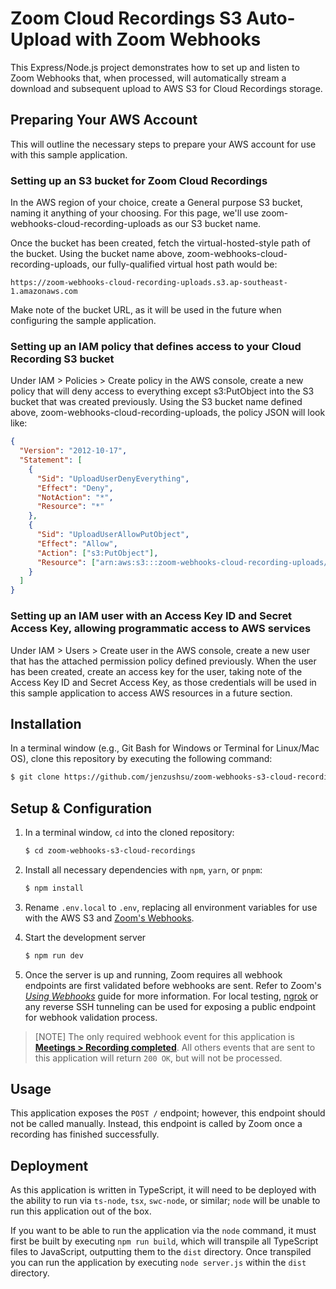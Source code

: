 # Zoom Cloud Recordings S3 Auto-Upload with Zoom Webhooks

This Express/Node.js project demonstrates how to set up and listen to Zoom Webhooks that, when processed, will automatically stream a download and subsequent upload to AWS S3 for Cloud Recordings storage.

## Preparing Your AWS Account

This will outline the necessary steps to prepare your AWS account for use with this sample application.

### Setting up an S3 bucket for Zoom Cloud Recordings

In the AWS region of your choice, create a General purpose S3 bucket, naming it anything of your choosing. For this page, we'll use zoom-webhooks-cloud-recording-uploads as our S3 bucket name.

Once the bucket has been created, fetch the virtual-hosted-style path of the bucket. Using the bucket name above, zoom-webhooks-cloud-recording-uploads, our fully-qualified virtual host path would be:

```
https://zoom-webhooks-cloud-recording-uploads.s3.ap-southeast-1.amazonaws.com
```

Make note of the bucket URL, as it will be used in the future when configuring the sample application.

### Setting up an IAM policy that defines access to your Cloud Recording S3 bucket

Under IAM > Policies > Create policy in the AWS console, create a new policy that will deny access to everything except s3:PutObject into the S3 bucket that was created previously. Using the S3 bucket name defined above, zoom-webhooks-cloud-recording-uploads, the policy JSON will look like:

```json
{
  "Version": "2012-10-17",
  "Statement": [
    {
      "Sid": "UploadUserDenyEverything",
      "Effect": "Deny",
      "NotAction": "*",
      "Resource": "*"
    },
    {
      "Sid": "UploadUserAllowPutObject",
      "Effect": "Allow",
      "Action": ["s3:PutObject"],
      "Resource": ["arn:aws:s3:::zoom-webhooks-cloud-recording-uploads/*"]
    }
  ]
}
```

### Setting up an IAM user with an Access Key ID and Secret Access Key, allowing programmatic access to AWS services

Under IAM > Users > Create user in the AWS console, create a new user that has the attached permission policy defined previously. When the user has been created, create an access key for the user, taking note of the Access Key ID and Secret Access Key, as those credentials will be used in this sample application to access AWS resources in a future section.

## Installation

In a terminal window (e.g., Git Bash for Windows or Terminal for Linux/Mac OS), clone this repository by executing the following command:

```bash
$ git clone https://github.com/jenzushsu/zoom-webhooks-s3-cloud-recordings.git
```

## Setup & Configuration

1. In a terminal window, `cd` into the cloned repository:

   ```bash
   $ cd zoom-webhooks-s3-cloud-recordings
   ```

2. Install all necessary dependencies with `npm`, `yarn`, or `pnpm`:

   ```bash
   $ npm install
   ```

3. Rename `.env.local` to `.env`, replacing all environment variables for use with the AWS S3 and [Zoom's Webhooks](https://developers.zoom.us/docs/api/webhooks/).

4. Start the development server

   ```bash
   $ npm run dev
   ```

5. Once the server is up and running, Zoom requires all webhook endpoints are first validated before webhooks are sent. Refer to Zoom's [_Using Webhooks_](https://developers.zoom.us/docs/api/rest/webhook-reference/) guide for more information. For local testing, [ngrok](https://ngrok.com/) or any reverse SSH tunneling can be used for exposing a public endpoint for webhook validation process.

> [NOTE]
> The only required webhook event for this application is [**Meetings > Recording completed**](https://developers.zoom.us/docs/api/meetings/events/#tag/recording/POSTrecording.completed). All others events that are sent to this application will return `200 OK`, but will not be processed.

## Usage

This application exposes the `POST /` endpoint; however, this endpoint should not be called manually. Instead, this endpoint is called by Zoom once a recording has finished successfully.

## Deployment

As this application is written in TypeScript, it will need to be deployed with the ability to run via `ts-node`, `tsx`, `swc-node`, or similar; `node` will be unable to run this application out of the box.

If you want to be able to run the application via the `node` command, it must first be built by executing `npm run build`, which will transpile all TypeScript files to JavaScript, outputting them to the `dist` directory. Once transpiled you can run the application by executing `node server.js` within the `dist` directory.
